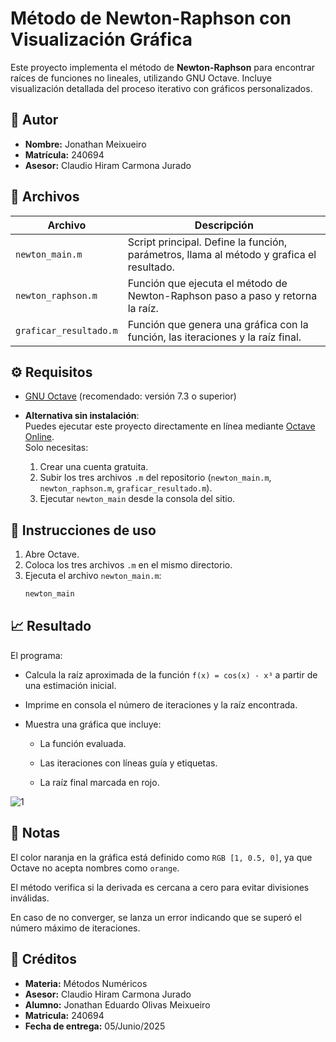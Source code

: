 # Método de Newton-Raphson con Visualización Gráfica

Este proyecto implementa el método de **Newton-Raphson** para encontrar raíces de funciones no lineales, utilizando GNU Octave. Incluye visualización detallada del proceso iterativo con gráficos personalizados.

## 📌 Autor
- **Nombre:** Jonathan Meixueiro  
- **Matrícula:** 240694  
- **Asesor:** Claudio Hiram Carmona Jurado

## 📂 Archivos

| Archivo              | Descripción |
|----------------------|-------------|
| `newton_main.m`      | Script principal. Define la función, parámetros, llama al método y grafica el resultado. |
| `newton_raphson.m`   | Función que ejecuta el método de Newton-Raphson paso a paso y retorna la raíz. |
| `graficar_resultado.m` | Función que genera una gráfica con la función, las iteraciones y la raíz final. |

## ⚙️ Requisitos

- [GNU Octave](https://www.gnu.org/software/octave/) (recomendado: versión 7.3 o superior)

- **Alternativa sin instalación**:  
  Puedes ejecutar este proyecto directamente en línea mediante [Octave Online](https://octave-online.net).  
  Solo necesitas:
    1. Crear una cuenta gratuita.
    2. Subir los tres archivos `.m` del repositorio (`newton_main.m`, `newton_raphson.m`, `graficar_resultado.m`).
    3. Ejecutar `newton_main` desde la consola del sitio.

## 🚀 Instrucciones de uso

1. Abre Octave.
2. Coloca los tres archivos `.m` en el mismo directorio.
3. Ejecuta el archivo `newton_main.m`:
   ```octave
   newton_main
   ```
## 📈 Resultado
El programa:

- Calcula la raíz aproximada de la función `f(x) = cos(x) - x³` a partir de una estimación inicial.

- Imprime en consola el número de iteraciones y la raíz encontrada.

- Muestra una gráfica que incluye:

    * La función evaluada.

    * Las iteraciones con líneas guía y etiquetas.

    * La raíz final marcada en rojo.

![1](https://github.com/user-attachments/assets/f033ba69-3cc5-490f-b94c-d5021ff09699)

## 📌 Notas
El color naranja en la gráfica está definido como `RGB [1, 0.5, 0]`, ya que Octave no acepta nombres como `orange`.

El método verifica si la derivada es cercana a cero para evitar divisiones inválidas.

En caso de no converger, se lanza un error indicando que se superó el número máximo de iteraciones.


## 🧾 Créditos
- **Materia:** Métodos Numéricos
- **Asesor:** Claudio Hiram Carmona Jurado
- **Alumno:** Jonathan Eduardo Olivas Meixueiro
- **Matricula:** 240694
- **Fecha de entrega:** 05/Junio/2025
